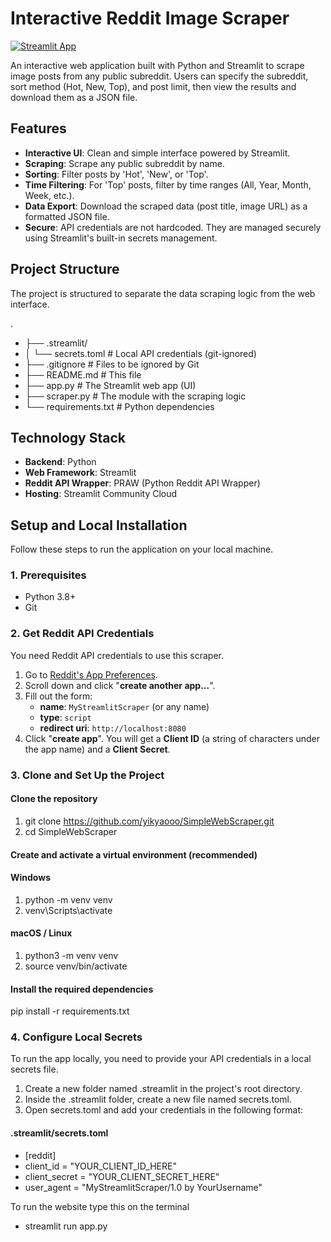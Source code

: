 # Interactive Reddit Image Scraper

[![Streamlit App](https://static.streamlit.io/badges/streamlit_badge_black_white.svg)](https://simplewebscraper.streamlit.app/) 

An interactive web application built with Python and Streamlit to scrape image posts from any public subreddit. Users can specify the subreddit, sort method (Hot, New, Top), and post limit, then view the results and download them as a JSON file.


## Features

-   **Interactive UI**: Clean and simple interface powered by Streamlit.
-   **Scraping**: Scrape any public subreddit by name.
-   **Sorting**: Filter posts by 'Hot', 'New', or 'Top'.
-   **Time Filtering**: For 'Top' posts, filter by time ranges (All, Year, Month, Week, etc.).
-   **Data Export**: Download the scraped data (post title, image URL) as a formatted JSON file.
-   **Secure**: API credentials are not hardcoded. They are managed securely using Streamlit's built-in secrets management.

## Project Structure

The project is structured to separate the data scraping logic from the web interface.

.
- ├── .streamlit/
- │ └── secrets.toml # Local API credentials (git-ignored)
- ├── .gitignore # Files to be ignored by Git
- ├── README.md # This file
- ├── app.py # The Streamlit web app (UI)
- ├── scraper.py # The module with the scraping logic
- └── requirements.txt # Python dependencies


## Technology Stack

-   **Backend**: Python
-   **Web Framework**: Streamlit
-   **Reddit API Wrapper**: PRAW (Python Reddit API Wrapper)
-   **Hosting**: Streamlit Community Cloud

## Setup and Local Installation

Follow these steps to run the application on your local machine.

### 1. Prerequisites

-   Python 3.8+
-   Git

### 2. Get Reddit API Credentials

You need Reddit API credentials to use this scraper.

1.  Go to [Reddit's App Preferences](https://www.reddit.com/prefs/apps).
2.  Scroll down and click "**create another app...**".
3.  Fill out the form:
    -   **name**: `MyStreamlitScraper` (or any name)
    -   **type**: `script`
    -   **redirect uri**: `http://localhost:8080`
4.  Click "**create app**". You will get a **Client ID** (a string of characters under the app name) and a **Client Secret**.

### 3. Clone and Set Up the Project

#### Clone the repository
1. git clone https://github.com/yikyaooo/SimpleWebScraper.git
2. cd SimpleWebScraper

#### Create and activate a virtual environment (recommended)
#### Windows
1. python -m venv venv
2. venv\Scripts\activate

#### macOS / Linux
1. python3 -m venv venv
2. source venv/bin/activate

#### Install the required dependencies
pip install -r requirements.txt

### 4. Configure Local Secrets
To run the app locally, you need to provide your API credentials in a local secrets file. 
1. Create a new folder named .streamlit in the project's root directory.
2. Inside the .streamlit folder, create a new file named secrets.toml.
3. Open secrets.toml and add your credentials in the following format:

#### .streamlit/secrets.toml

- [reddit]
- client_id = "YOUR_CLIENT_ID_HERE"
- client_secret = "YOUR_CLIENT_SECRET_HERE"
- user_agent = "MyStreamlitScraper/1.0 by YourUsername"

To run the website type this on the terminal
- streamlit run app.py
